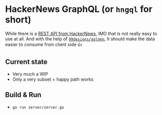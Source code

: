 # HackerNews GraphQL (or `hngql` for short)

While there is a [REST API from HackerNews](https://github.com/HackerNews/API), 
IMO that is not really easy to use at all. And with the help of 
[`99designs/gqlgen`](https://github.com/99designs/gqlgen), It should make the
data easier to consume from client side 👍

## Current state

- Very much a WIP
- Only a very subset + happy path works

## Build & Run

- `go run server/server.go`